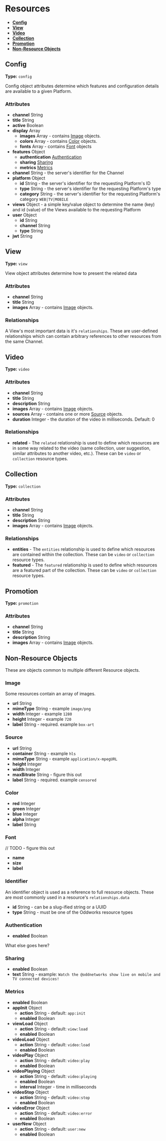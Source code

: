 # Resources

- [__Config__](#config)
- [__View__](#view)
- [__Video__](#video)
- [__Collection__](#collection)
- [__Promotion__](#promotion)
- [__Non-Resource Objects__](#non-resource-objects)

## Config

__Type:__ `config`

Config object attributes determine which features and configuration details are available to a given Platform.

### Attributes

- __channel__ String
- __title__ String
- __active__ Boolean
- __display__ Array
    - __images__ Array - contains [Image](#image) objects.
    - __colors__ Array - contains [Color](#color) objects.
    - __fonts__ Array - contains [Font](#font) objects
- __features__ Object
    - __authentication__ [Authentication](#authentication)
    - __sharing__ [Sharing](#sharing)
    - __metrics__ [Metrics](#metrics)
- __channel__ String - the server's identifier for the Channel
- __platform__ Object
    - __id__ String - the server's identifier for the requesting Platform's ID
    - __type__ String - the server's identifier for the requesting Platform's type
    - __category__ String - the server's identifier for the requesting Platform's category `WEB|TV|MOBILE`
- __views__ Object - a simple key/value object to determine the name (key) and id (value) of the Views available to the requesting Platform
- __user__ Object
    - __id__ String
    - __channel__ String
    - __type__ String
- __jwt__ String

## View

__Type:__ `view`

View object attributes determine how to present the related data

### Attributes

- __channel__ String
- __title__ String
- __images__ Array - contains [Image](#image) objects.

### Relationships

A View's most important data is it's `relationships`. These are user-defined relationships which can contain arbitrary references to other resources from the same Channel.

## Video

__Type:__ `video`

### Attributes

- __channel__ String
- __title__ String
- __description__ String
- __images__ Array - contains [Image](#image) objects.
- __sources__ Array - contains one or more [Source](#source) objects.
- __duration__ Integer - the duration of the video in milliseconds. Default: 0

### Relationships

- __related__ - The `related` relationship is used to define which resources are in some way related to the video (same collection, user suggestion, similar attributes to another video, etc.). These can be `video` or `collection` resource types.

## Collection

__Type:__ `collection`

### Attributes

- __channel__ String
- __title__ String
- __description__ String
- __images__ Array - contains [Image](#image) objects.

### Relationships

- __entities__ - The `entities` relationship is used to define which resources are contained within the collection. These can be `video` or `collection` resource types.
- __featured__ - The `featured` relationship is used to define which resources are a featured part of the collection. These can be `video` or `collection` resource types.

## Promotion

__Type:__ `promotion`

### Attributes

- __channel__ String
- __title__ String
- __description__ String
- __images__ Array - contains [Image](#image) objects.

## Non-Resource Objects

These are objects common to multiple different Resource objects.

### Image

Some resources contain an array of images.

- __url__ String
- __mimeType__ String - example `image/png`
- __width__ Integer - example `1280`
- __height__ Integer - example `720`
- __label__ String - required. example `box-art`

### Source

- __url__ String
- __container__ String - example `hls`
- __mimeType__ String - example `application/x-mpegURL`
- __height__ Integer
- __width__ Integer
- __maxBitrate__ String - figure this out
- __label__ String - required. example `censored`

### Color

- __red__ Integer
- __green__ Integer
- __blue__ Integer
- __alpha__ Integer
- __label__ String

### Font

// TODO - figure this out

- __name__
- __size__
- __label__

### Identifier

An identifier object is used as a reference to full resource objects. These are most commonly used in a resource's `relationships.data`

- __id__ String - can be a slug-ified string or a UUID
- __type__ String - must be one of the Oddworks resource types

### Authentication

- __enabled__ Boolean

What else goes here?

### Sharing

- __enabled__ Boolean
- __text__ String - example: `Watch the @oddnetworks show live on mobile and TV connected devices!`

### Metrics

- __enabled__ Boolean
- __appInit__ Object
    - __action__ String - default: `app:init`
    - __enabled__ Boolean
- __viewLoad__ Object
    - __action__ String - default: `view:load`
    - __enabled__ Boolean
- __videoLoad__ Object
    - __action__ String - default: `video:load`
    - __enabled__ Boolean
- __videoPlay__ Object
    - __action__ String - default: `video:play`
    - __enabled__ Boolean
- __videoPlaying__ Object
    - __action__ String - default: `video:playing`
    - __enabled__ Boolean
    - __interval__ Integer - time in milliseconds
- __videoStop__ Object
    - __action__ String - default: `video:stop`
    - __enabled__ Boolean
- __videoError__ Object
    - __action__ String - default: `video:error`
    - __enabled__ Boolean
- __userNew__ Object
    - __action__ String - default: `user:new`
    - __enabled__ Boolean
